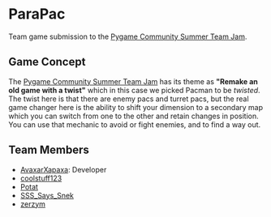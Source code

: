 # ParaPac
 Team game submission to the [Pygame Community Summer Team Jam](https://itch.io/jam/pygame-community-summer-team-jam).

## Game Concept
 The [Pygame Community Summer Team Jam](https://itch.io/jam/pygame-community-summer-team-jam) has its theme as **"Remake an  old game with a twist"** which in this case we picked Pacman to be _twisted_. The twist here is that there are enemy pacs and turret pacs, but the real game changer here is the ability to shift your dimension to a secondary map which you can switch from one to the other and retain changes in position. You can use that mechanic to avoid or fight enemies, and to find a way out.

## Team Members
- [AvaxarXapaxa](https://github.com/AvaxarXapaxa): Developer
- [coolstuff123](https://github.com/coolstuff123)
- [Potat](https://www.youtube.com/watch?v=dQw4w9WgXcQ)
- [SSS_Says_Snek](https://github.com/SSS-Says-Snek)
- [zerzym](https://github.com/zerzym)
